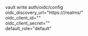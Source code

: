 vault write auth/oidc/config \
  oidc_discovery_url="https://<keycloak-domain>/realms/<realm>" \
  oidc_client_id="<client-id>" \
  oidc_client_secret="<client-secret>" \
  default_role="default"